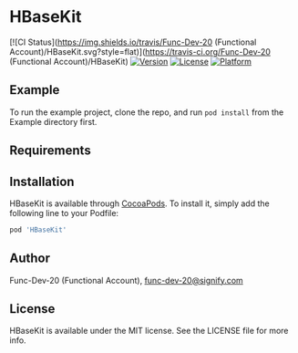 # HBaseKit

[![CI Status](https://img.shields.io/travis/Func-Dev-20 (Functional Account)/HBaseKit.svg?style=flat)](https://travis-ci.org/Func-Dev-20 (Functional Account)/HBaseKit)
[![Version](https://img.shields.io/cocoapods/v/HBaseKit.svg?style=flat)](https://cocoapods.org/pods/HBaseKit)
[![License](https://img.shields.io/cocoapods/l/HBaseKit.svg?style=flat)](https://cocoapods.org/pods/HBaseKit)
[![Platform](https://img.shields.io/cocoapods/p/HBaseKit.svg?style=flat)](https://cocoapods.org/pods/HBaseKit)

## Example

To run the example project, clone the repo, and run `pod install` from the Example directory first.

## Requirements

## Installation

HBaseKit is available through [CocoaPods](https://cocoapods.org). To install
it, simply add the following line to your Podfile:

```ruby
pod 'HBaseKit'
```

## Author

Func-Dev-20 (Functional Account), func-dev-20@signify.com

## License

HBaseKit is available under the MIT license. See the LICENSE file for more info.
